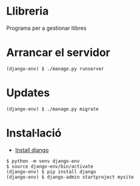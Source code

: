 # Llibreria
Programa per a gestionar llibres


# Arrancar el servidor
```
(django-env) $ ./manage.py runserver
```

# Updates
```
(django-env) $ ./manage.py migrate
```

# Instaŀlació
* [Install django](https://docs.djangoproject.com/en/2.1/intro/install/)
```
$ python -m venv django-env
$ source django-env/bin/activate
(django-env) $ pip install django
(django-env) $ django-admin startproject mysite
```
